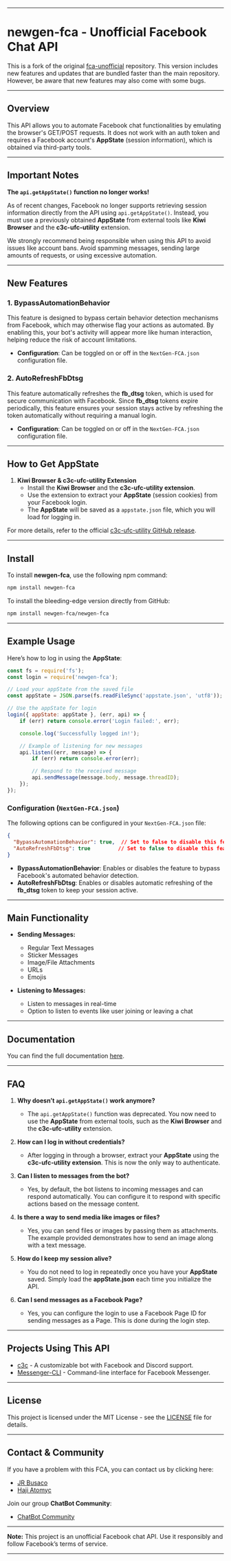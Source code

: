 
---

# newgen-fca - Unofficial Facebook Chat API

This is a fork of the original [fca-unofficial](https://github.com/azlux/facebook-chat-api) repository. This version includes new features and updates that are bundled faster than the main repository. However, be aware that new features may also come with some bugs.

---

## Overview

This API allows you to automate Facebook chat functionalities by emulating the browser's GET/POST requests. It does not work with an auth token and requires a Facebook account's **AppState** (session information), which is obtained via third-party tools.

---

## Important Notes

**The `api.getAppState()` function no longer works!**

As of recent changes, Facebook no longer supports retrieving session information directly from the API using `api.getAppState()`. Instead, you must use a previously obtained **AppState** from external tools like **Kiwi Browser** and the **c3c-ufc-utility** extension.

We strongly recommend being responsible when using this API to avoid issues like account bans. Avoid spamming messages, sending large amounts of requests, or using excessive automation.

---

## New Features

### 1. **BypassAutomationBehavior**

This feature is designed to bypass certain behavior detection mechanisms from Facebook, which may otherwise flag your actions as automated. By enabling this, your bot's activity will appear more like human interaction, helping reduce the risk of account limitations.

- **Configuration**: Can be toggled on or off in the `NextGen-FCA.json` configuration file.
  
### 2. **AutoRefreshFbDtsg**

This feature automatically refreshes the **fb_dtsg** token, which is used for secure communication with Facebook. Since **fb_dtsg** tokens expire periodically, this feature ensures your session stays active by refreshing the token automatically without requiring a manual login.

- **Configuration**: Can be toggled on or off in the `NextGen-FCA.json` configuration file.

---

## How to Get AppState

1. **Kiwi Browser & c3c-ufc-utility Extension**
   - Install the **Kiwi Browser** and the **c3c-ufc-utility extension**.
   - Use the extension to extract your **AppState** (session cookies) from your Facebook login.
   - The **AppState** will be saved as a `appstate.json` file, which you will load for logging in.

For more details, refer to the official [c3c-ufc-utility GitHub release](https://github.com/c3cbot/c3c-ufc-utility/releases).

---

## Install

To install **newgen-fca**, use the following npm command:

```bash
npm install newgen-fca
```

To install the bleeding-edge version directly from GitHub:

```bash
npm install newgen-fca/newgen-fca
```

---

## Example Usage

Here’s how to log in using the **AppState**:

```javascript
const fs = require('fs');
const login = require('newgen-fca');

// Load your appState from the saved file
const appState = JSON.parse(fs.readFileSync('appstate.json', 'utf8'));

// Use the appState for login
login({ appState: appState }, (err, api) => {
    if (err) return console.error('Login failed:', err);

    console.log('Successfully logged in!');

    // Example of listening for new messages
    api.listen((err, message) => {
        if (err) return console.error(err);

        // Respond to the received message
        api.sendMessage(message.body, message.threadID);
    });
});
```

### Configuration (`NextGen-FCA.json`)

The following options can be configured in your `NextGen-FCA.json` file:

```json
{
  "BypassAutomationBehavior": true,  // Set to false to disable this feature
  "AutoRefreshFbDtsg": true         // Set to false to disable this feature
}
```

- **BypassAutomationBehavior**: Enables or disables the feature to bypass Facebook's automated behavior detection.
- **AutoRefreshFbDtsg**: Enables or disables automatic refreshing of the **fb_dtsg** token to keep your session active.

---

## Main Functionality

- **Sending Messages:**
    - Regular Text Messages
    - Sticker Messages
    - Image/File Attachments
    - URLs
    - Emojis

- **Listening to Messages:**
    - Listen to messages in real-time
    - Option to listen to events like user joining or leaving a chat

---

## Documentation

You can find the full documentation [here](DOCS.md).

---

## FAQ

1. **Why doesn’t `api.getAppState()` work anymore?**
   - The `api.getAppState()` function was deprecated. You now need to use the **AppState** from external tools, such as the **Kiwi Browser** and the **c3c-ufc-utility** extension.

2. **How can I log in without credentials?**
   - After logging in through a browser, extract your **AppState** using the **c3c-ufc-utility extension**. This is now the only way to authenticate.

3. **Can I listen to messages from the bot?**
   - Yes, by default, the bot listens to incoming messages and can respond automatically. You can configure it to respond with specific actions based on the message content.

4. **Is there a way to send media like images or files?**
   - Yes, you can send files or images by passing them as attachments. The example provided demonstrates how to send an image along with a text message.

5. **How do I keep my session alive?**
   - You do not need to log in repeatedly once you have your **AppState** saved. Simply load the **appState.json** each time you initialize the API.

6. **Can I send messages as a Facebook Page?**
   - Yes, you can configure the login to use a Facebook Page ID for sending messages as a Page. This is done during the login step.

---

## Projects Using This API

- [c3c](https://github.com/lequanglam/c3c) - A customizable bot with Facebook and Discord support.
- [Messenger-CLI](https://github.com/AstroCB/Messenger-CLI) - Command-line interface for Facebook Messenger.

---

## License

This project is licensed under the MIT License - see the [LICENSE](LICENSE) file for details.

---

## Contact & Community

If you have a problem with this FCA, you can contact us by clicking here:

- [JR Busaco](https://www.facebook.com/jr.busaco.271915)
- [Haji Atomyc](https://www.facebook.com/haji.atomyc2727)

Join our group **ChatBot Community**:

- [ChatBot Community](https://www.facebook.com/groups/coders.dev)

---

**Note:** This project is an unofficial Facebook chat API. Use it responsibly and follow Facebook’s terms of service.

---
